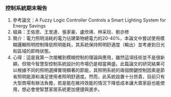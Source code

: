 ### 控制系統期末報告
1. 參考論文：A Fuzzy Logic Controller Controls a Smart Lighting System for Energy Savings
2. 組員：王佑恩、王昱達、張家豪、盧欣靖、林采玟、劉亦修
3. 簡介：電力照明消耗的電力佔建築物總電力的20-40%，本論文中嘗試使用模糊邏輯照明控制降低照明能耗，其系統保持照明舒適度（輸出）並考慮到日光和區域的即時狀態。
4. 心得：這是我第一次接觸到模糊控制的理論與應用，雖然這項技術並不是很新穎，但現今智慧型控制系統設計的市場仍是相當興盛。此篇論文的研究結果可以根據不同的照明選擇實現顯著的節能，其照明系統的兩個關鍵控制因素是節省照明能源和滿足使用者照明舒適度。然而，此系統設置十分昂貴，目前只有大型商場有辦法負擔，若是能在維持效能的情況下降低成本讓大眾家庭也能使用，想必會使智慧家居系統更加便捷與進步。
